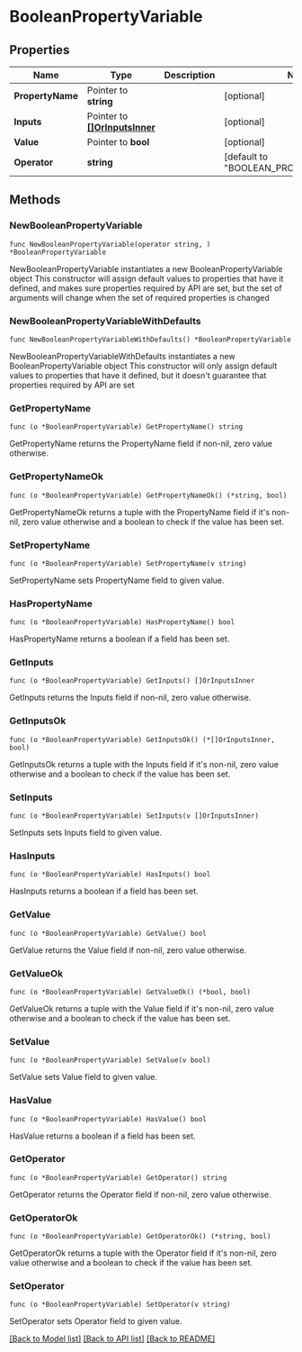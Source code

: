# BooleanPropertyVariable

## Properties

Name | Type | Description | Notes
------------ | ------------- | ------------- | -------------
**PropertyName** | Pointer to **string** |  | [optional] 
**Inputs** | Pointer to [**[]OrInputsInner**](OrInputsInner.md) |  | [optional] 
**Value** | Pointer to **bool** |  | [optional] 
**Operator** | **string** |  | [default to "BOOLEAN_PROPERTY_VARIABLE"]

## Methods

### NewBooleanPropertyVariable

`func NewBooleanPropertyVariable(operator string, ) *BooleanPropertyVariable`

NewBooleanPropertyVariable instantiates a new BooleanPropertyVariable object
This constructor will assign default values to properties that have it defined,
and makes sure properties required by API are set, but the set of arguments
will change when the set of required properties is changed

### NewBooleanPropertyVariableWithDefaults

`func NewBooleanPropertyVariableWithDefaults() *BooleanPropertyVariable`

NewBooleanPropertyVariableWithDefaults instantiates a new BooleanPropertyVariable object
This constructor will only assign default values to properties that have it defined,
but it doesn't guarantee that properties required by API are set

### GetPropertyName

`func (o *BooleanPropertyVariable) GetPropertyName() string`

GetPropertyName returns the PropertyName field if non-nil, zero value otherwise.

### GetPropertyNameOk

`func (o *BooleanPropertyVariable) GetPropertyNameOk() (*string, bool)`

GetPropertyNameOk returns a tuple with the PropertyName field if it's non-nil, zero value otherwise
and a boolean to check if the value has been set.

### SetPropertyName

`func (o *BooleanPropertyVariable) SetPropertyName(v string)`

SetPropertyName sets PropertyName field to given value.

### HasPropertyName

`func (o *BooleanPropertyVariable) HasPropertyName() bool`

HasPropertyName returns a boolean if a field has been set.

### GetInputs

`func (o *BooleanPropertyVariable) GetInputs() []OrInputsInner`

GetInputs returns the Inputs field if non-nil, zero value otherwise.

### GetInputsOk

`func (o *BooleanPropertyVariable) GetInputsOk() (*[]OrInputsInner, bool)`

GetInputsOk returns a tuple with the Inputs field if it's non-nil, zero value otherwise
and a boolean to check if the value has been set.

### SetInputs

`func (o *BooleanPropertyVariable) SetInputs(v []OrInputsInner)`

SetInputs sets Inputs field to given value.

### HasInputs

`func (o *BooleanPropertyVariable) HasInputs() bool`

HasInputs returns a boolean if a field has been set.

### GetValue

`func (o *BooleanPropertyVariable) GetValue() bool`

GetValue returns the Value field if non-nil, zero value otherwise.

### GetValueOk

`func (o *BooleanPropertyVariable) GetValueOk() (*bool, bool)`

GetValueOk returns a tuple with the Value field if it's non-nil, zero value otherwise
and a boolean to check if the value has been set.

### SetValue

`func (o *BooleanPropertyVariable) SetValue(v bool)`

SetValue sets Value field to given value.

### HasValue

`func (o *BooleanPropertyVariable) HasValue() bool`

HasValue returns a boolean if a field has been set.

### GetOperator

`func (o *BooleanPropertyVariable) GetOperator() string`

GetOperator returns the Operator field if non-nil, zero value otherwise.

### GetOperatorOk

`func (o *BooleanPropertyVariable) GetOperatorOk() (*string, bool)`

GetOperatorOk returns a tuple with the Operator field if it's non-nil, zero value otherwise
and a boolean to check if the value has been set.

### SetOperator

`func (o *BooleanPropertyVariable) SetOperator(v string)`

SetOperator sets Operator field to given value.



[[Back to Model list]](../README.md#documentation-for-models) [[Back to API list]](../README.md#documentation-for-api-endpoints) [[Back to README]](../README.md)


